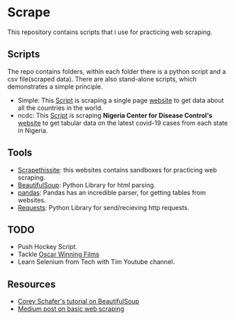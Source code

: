 # Scrape

This repository contains scripts that i use for practicing web scraping.

## Scripts
The repo contains folders, within each folder there is a python script and a csv file(scraped data).
There are also stand-alone scripts, which demonstrates a simple principle.

* Simple: This [Script](https://github.com/EteimZ/Scrape/tree/main/Simple) is scraping a single page [website](https://scrapethissite.com/pages/simple/) to get data about all the countries in the world.
* ncdc: This [Script](https://github.com/EteimZ/Scrape/tree/main/Simple) is scraping **Nigeria Center for Disease Control's** [website](https://covid19.ncdc.gov.ng/report/) to get tabular data on the latest covid-19 cases from each state in Nigeria.


## Tools
* [Scrapethissite](https://scrapethissite.com): this websites contains sandboxes for practicing web scraping.
* [BeautifulSoup](https://www.crummy.com/software/BeautifulSoup/bs4/doc/ "Documentation"): Python Library for html parsing.
* [pandas](https://pandas.pydata.org/pandas-docs/stable/reference/api/pandas.read_html.html "pandas.read_html Documentation"): Pandas has an incredible parser, for getting tables from websites.
* [Requests](https://requests.readthedocs.io/en/master/ "Documentation"): Python Library for send/recieving http requests.

## TODO
* Push Hockey Script.
* Tackle [Oscar Winning Films](https://scrapethissite.com/pages/ajax-javascript/)
* Learn Selenium from Tech with Tim Youtube channel.


## Resources
* [Corey Schafer's tutorial on BeautifulSoup](https://coreyms.com/development/python/python-tutorial-web-scraping-beautiful-soup-requests)
* [Medium post on basic web scraping](https://medium.com/better-programming/the-only-step-by-step-guide-youll-need-to-build-a-web-scraper-with-python-e79066bd895a)
